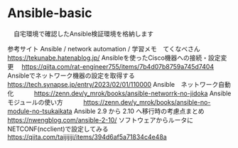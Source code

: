 # Ansible-basic
　自宅環境で確認したAnsible検証環境を格納します<cr>


 参考サイト<cr>
 Ansible / network automation / 学習メモ　てくなべさん <cr>
　　　https://tekunabe.hatenablog.jp/ <cr>
 Ansibleを使ったCisco機器への接続・設定変更 <cr>
    　https://qiita.com/rat-engineer755/items/7b4d07b8759a745d7404<cr>
 Ansibleでネットワーク機器の設定を取得する <cr>
　　　https://tech.synapse.jp/entry/2023/02/01/110000<cr>
 Ansible　ネットワーク自動化<cr>
　　　https://zenn.dev/y_mrok/books/ansible-networrk-no-jidoka<cr>
 Ansibleモジュールの使い方<cr>
　　　https://zenn.dev/y_mrok/books/ansible-no-module-no-tsukaikata<cr>
 Ansible 2.9 から 2.10 へ移行時の考慮点まとめ<cr>
　　https://nwengblog.com/ansible-2-10/<cr>
 ソフトウェアからルータにNETCONF(ncclient)で設定してみる<cr>　　　　　　
　　　　https://qiita.com/taijijiji/items/394d6af5a71834c4e48a<cr>

